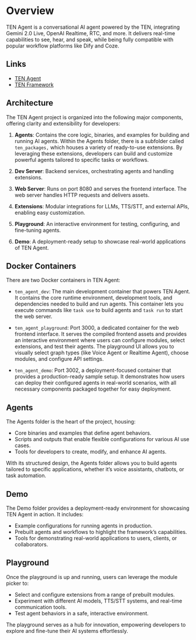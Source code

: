 # Overview

TEN Agent is a conversational AI agent powered by the TEN, integrating Gemini 2.0 Live, OpenAI Realtime, RTC, and more. It delivers real-time capabilities to see, hear, and speak, while being fully compatible with popular workflow platforms like Dify and Coze.

## Links

- [TEN Agent](https://github.com/TEN-framework/ten_agent)
- [TEN Framework](https://github.com/TEN-framework/ten_framework)

## Architecture

The TEN Agent project is organized into the following major components, offering clarity and extensibility for developers:

1.	**Agents**: Contains the core logic, binaries, and examples for building and running AI agents. Within the Agents folder, there is a subfolder called `ten_packages,` which houses a variety of ready-to-use extensions. By leveraging these extensions, developers can build and customize powerful agents tailored to specific tasks or workflows.

2.	**Dev Server**: Backend services, orchestrating agents and handling extensions.
3.	**Web Server**: Runs on port 8080 and serves the frontend interface. The web server handles HTTP requests and delivers assets.
4.	**Extensions**: Modular integrations for LLMs, TTS/STT, and external APIs, enabling easy customization.
5.	**Playground**: An interactive environment for testing, configuring, and fine-tuning agents.
6.	**Demo**: A deployment-ready setup to showcase real-world applications of TEN Agent.

<!-- ![Components Diagram](https://github.com/TEN-framework/docs/blob/main/assets/jpg/diagram.jpg?raw=true) -->

## Docker Containers

There are two Docker containers in TEN Agent:

- `ten_agent_dev`: The main development container that powers TEN Agent. It contains the core runtime environment, development tools, and dependencies needed to build and run agents. This container lets you execute commands like `task use` to build agents and `task run` to start the web server.

- `ten_agent_playground`: Port 3000, a dedicated container for the web frontend interface. It serves the compiled frontend assets and provides an interactive environment where users can configure modules, select extensions, and test their agents. The playground UI allows you to visually select graph types (like Voice Agent or Realtime Agent), choose modules, and configure API settings.

- `ten_agent_demo`: Port 3002, a deployment-focused container that provides a production-ready sample setup. It demonstrates how users can deploy their configured agents in real-world scenarios, with all necessary components packaged together for easy deployment.


## Agents

The Agents folder is the heart of the project, housing:

-	Core binaries and examples that define agent behaviors.
-	Scripts and outputs that enable flexible configurations for various AI use cases.
-	Tools for developers to create, modify, and enhance AI agents.

With its structured design, the Agents folder allows you to build agents tailored to specific applications, whether it’s voice assistants, chatbots, or task automation.

## Demo

The Demo folder provides a deployment-ready environment for showcasing TEN Agent in action. It includes:
-	Example configurations for running agents in production.
-	Prebuilt agents and workflows to highlight the framework’s capabilities.
-	Tools for demonstrating real-world applications to users, clients, or collaborators.

## Playground

Once the playground is up and running, users can leverage the module picker to:
-	Select and configure extensions from a range of prebuilt modules.
-	Experiment with different AI models, TTS/STT systems, and real-time communication tools.
-	Test agent behaviors in a safe, interactive environment.

The playground serves as a hub for innovation, empowering developers to explore and fine-tune their AI systems effortlessly.